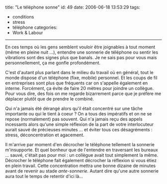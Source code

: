 title: "Le téléphone sonne"
id: 49
date: 2006-06-18 13:53:29
tags:
- conditions
- stress
- téléphone
categories:
- Work & Labour
---

En ces temps où les gens semblent vouloir être joignables à tout moment (même en pleine nuit ...), entendre une sonnerie de téléphone ou sentir les vibrations sont des signes plus que banals. Je ne sais pas pour vous mais personnellement, ça me gonfle profondément.

C'est d'autant plus parlant dans le milieu du travail où en général, tout le monde dispose d'un téléphone (fixe, mobile) personnel. Et les coups de fil en entreprises sont plus que fréquents car on s'appelle également en interne. Forcément, ça évite de faire 20 mètres pour joindre un collègue. Pour vous dire, des fois on me regarde bizarrement parce que je préfère me déplacer plutôt que de prendre le combiné.

Qui n'a jamais été dérangé alors qu'il était concentré sur une tâche importante ou qui le tient à coeur ? On a tous des impératifs et on ne se repose (normalement) pas souvent. Qui n'a jamais reçu des appels incessants alors qu'une simple réflexion de la part de votre interlocuteur aurait sauvé de précieuses minutes ... et éviter tous ces désagréments : stress, déconcentration et agacement.

Il m'arrive par moment d'en décrocher le téléphone tellement la sonnerie m'insupporte. Et quel bonheur que de l'entendre en traversant les bureaux ... sauvé, c'était pas pour moi : un collègue avait tout simplement la même. Décrocher le téléphone fait également décrocher la réflexion si vous étiez en plein travail. Cette concentration mettra une bonne dizaine de minutes avant de revenir au stade _ante-sonnerie_. Autant dire qu'une autre sonnerie aura tout le temps de retentir d'ici là...